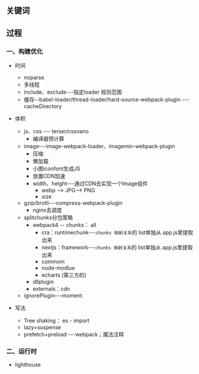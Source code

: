 ## 关键词



## 过程

### 一、构建优化

- 时间
	- noparse
	- 多线程
	- include、exclude---指定loader 规则范围
	- 缓存--babel-loader/thread-loader/hard-source-webpack-plugin ---cacheDirectory
	
- 体积
	- js、css --- terser/cssnano
		- 编译器预计算
	- image---image-webpack-loader、imagemin-webpack-plugin
		- 压缩
		- 懒加载
		- 小图iconfont生成JS
		- 放置CDN加速
		- width、height---通过CDN去实现一个Image组件
			- webp --> JPG--> PNG 
			- size
	- gzip/brotli---compress-webpack-plugin
		- nginx去调度
	- splitchunks分包策略
		- webpack4 -- chunks： all
			- cra：runtimechunk---`chunks 映射关系`的 list单独从 app.js里提取出来
			- nextjs：framework---`chunks 映射关系`的 list单独从 app.js里提取出来
			- commom
			- node-modlue
			- echarts (第三方的)
		- dllplugin
		- externals：cdn
	- ignorePlugin---moment
- 写法
	- Tree shaking： es - import
	- lazy+suspense 
	- prefetch+preload ---webpack；魔法注释
### 二、运行时

- lighthouse

